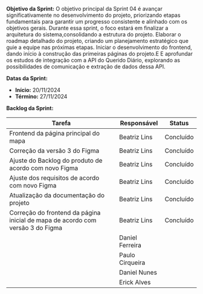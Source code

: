 
**Objetivo da Sprint:**
O objetivo principal da Sprint 04 é avançar significativamente no desenvolvimento do projeto, priorizando etapas fundamentais para garantir um progresso consistente e alinhado com os objetivos gerais. Durante essa sprint, o foco estará em finalizar a arquitetura do sistema,consolidando a estrutura do projeto. Elaborar o roadmap detalhado do projeto, criando um planejamento estratégico que guie a equipe nas próximas etapas. Iniciar o desenvolvimento do frontend, dando início à construção das primeiras páginas do projeto.E E aprofundar os estudos de integração com a API do Querido Diário, explorando as possibilidades de comunicação e extração de dados dessa API.

**Datas da Sprint:**

- **Início:** 20/11/2024
- **Término:** 27/11/2024

**Backlog da Sprint:**

| Tarefa | Responsável | Status |
|--------|-------------|-----------------------|
| Frontend da página principal do mapa | Beatriz Lins | Concluído |
| Correção da versão 3 do Figma | Beatriz Lins | Concluído |
| Ajuste do Backlog do produto de acordo com novo Figma | Beatriz Lins | Concluído |
| Ajuste dos requisitos de acordo com novo Figma | Beatriz Lins | Concluído |
| Atualização da documentação do projeto | Beatriz Lins | Concluído |
| Correção do frontend da página inicial de mapa de acordo com  versão 3 do Figma | Beatriz Lins | Concluído |
| | Daniel Ferreira |  |
| | Paulo Cirqueira |  |
| | Daniel Nunes |  |
| | Erick Alves |  |



